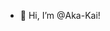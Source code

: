 - 👋 Hi, I’m @Aka-Kai!


<!---
Aka-Kai/Aka-Kai is a ✨ special ✨ repository because its `README.md` (this file) appears on your GitHub profile.
You can click the Preview link to take a look at your changes.
--->
